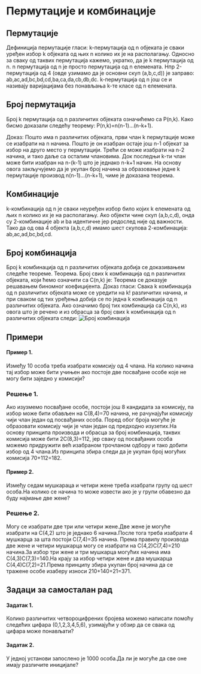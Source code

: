  # Пермутације и комбинације


## Пермутације
Дефиниција пермутације гласи:
k-пермутација од n објеката је сваки уређен избор k објеката од њих n колико их је на располагању.
Односно за сваку од таквих пермутација кажемо, укратко, да је k пермутација од n.
n пермутација од n је просто пермутација од n елемената.
Нпр 2-пермутација од 4 (овде узимамо да је основни скуп (a,b,c,d)) је заправо:
ab,ac,ad,bc,bd,cd,ba,ca,da,cb,db,dc.
 k-пермутација од n још се и називају варијацијама без понављања k-те класе од n елемената.

## Број пермутација
Број k пермутација од n различитих објеката означићемо са P(n,k).
Како бисмо доказали следећу теорему:
P(n,k)=n(n-1)...(n-k+1).

Доказ:
Пошто има n различитих објеката, први члан k пермутације може се изабрати на n начина.
Пошто је он изабран остаје још n-1 објекат за избор на друго место у пермутацији.
Трећи се може изабрати на n-2 начина, и тако даље са осталим члановима.
Док последњи k-ти члан може бити изабран на n-(k-1) што је једнако n-k+1 начин.
На основу овога закључујемо да је укупан број начина за образовање једне k пермутације производ n(n-1)...(n-k+1), чиме је доказана теорема.

## Комбинације
k-комбинација од n је сваки неуређен избор било којих k елемената од љих n колико их је на располагању.
Ако објекти чине скуп (a,b,c,d), онда су 2-комбинације ab и ba идентичне јер редослед није од важности.
Тако да од ова 4 објекта (a,b,c,d) имамо шест скупова 2-комбинација:
ab,ac,ad,bc,bd,cd.

## Број комбинација
Број k комбинација од n различитих објеката добија се доказивањем следеће теореме.
Теорема. Број свих k комбинација од n различитих објеката, који ћемо означити са C(n,k) је: 
Теорема се доказује решавањем биномног коефицијента.
Доказ гласи: 
Свака  k комбинација од n различитих објеката може се уредити на  k! различитих начина, и при сваком од тих уређења добија се по једна  k комбинација од n различитих објеката. 
Ако означимо број тих комбинација са C(n,k), из овога што је речено и из обрасца за број свих k комбинација од n различитих објеката следи: ![Број комбинација](ккомбинација.png)




## Примери
#### Пример 1.
Између 10 особа треба изабрати комисију од 4 члана.
На колико начина тај избор може бити учињен ако постоје две посвађане особе које не могу бити заједно у комисији?

### Решење 1.
Ако изузмемо посвађане особе, постоји још 8 кандидата за комисију, па избор може бити обављен на C(8,4)=70 начина, не рачунајући комисију чији члан један од посвађаних особа.
Поред обог броја могуће је образовати комисију чији је члан један од предходно изузетих.На основу принципа производа и обрасца за број комбинација, таквих комисија може бити 2C(8,3)=112, јер сваку од посвађаних особа можемо придружити већ изабраном трочланом одбору и тако добити избор од 4 члана.Из принципа збира следи да је укупан број могућих комисија 70+112=182.

#### Пример 2.
Између седам мушкараца и четири жене треба изабрати групу од шест особа.На колико се начина то може извести ако је у групи обавезно да буду најмање две жене?
### Решење 2.
Могу се изабрати две три или четири жене.Две жене је могуће изабрати на C(4,2) што је једнако 6 начина.После тога треба изабрати 4 мушкарца за шта постоји C(7,4)=35 начина.
Према правилу производа две жене и четири мушкарца могу се изабрати на C(4,2)C(7,4)=210 начина.За избор три жене и три мушкарца могућих начина има C(4,3)C(7,3)=140.На крају за избор четири жене и два мушкарца 
C(4,4)C(7,2)=21.Према принципу збира укупан број начина да се тражене особе изаберу износи 210+140+21=371.

## Задаци за самосталан рад
#### Задатак 1. 
Колико различитих четвороцифрених бројева можемо написати помоћу следећих цифара (0,1,2,3,4,5,6), узимајући у обзир да се свака од цифара може понављати? 
#### Задатак 2.
У једној установи запослено је 1000 особа.Да ли је могуће да све оне имају различите иницијале?

